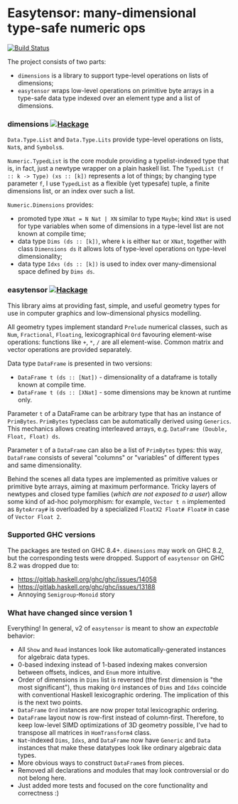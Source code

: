 Easytensor: many-dimensional type-safe numeric ops
==================================
[![Build Status](https://travis-ci.org/achirkin/easytensor.svg?branch=v2)](https://travis-ci.org/achirkin/easytensor)

The project consists of two parts:
 * `dimensions` is a library to support type-level operations on lists of dimensions;
 * `easytensor` wraps low-level operations on primitive byte arrays in a type-safe data type indexed over an element type and a list of dimensions.

### dimensions [![Hackage](https://img.shields.io/hackage/v/dimensions.svg)](https://hackage.haskell.org/package/dimensions)

`Data.Type.List` and `Data.Type.Lits` provide type-level operations on lists, `Nat`s, and `Symbols`s.

`Numeric.TypedList` is the core module providing a typelist-indexed type that is, in fact, just a newtype wrapper on a plain haskell list.
The `TypedList (f :: k -> Type) (xs :: [k])` represents a lot of things; by changing type parameter `f`, I use `TypedList` as a flexible (yet typesafe) tuple, a finite dimensions list, or an index over such a list.

`Numeric.Dimensions` provides:
  * promoted type `XNat = N Nat | XN` similar to type `Maybe`; kind `XNat` is used for type variables when some of dimensions in a type-level list are not known at compile time;
  * data type `Dims (ds :: [k])`, where `k` is either `Nat` or `XNat`, together with class `Dimensions ds` it allows lots of type-level operations on type-level dimensionality;
  * data type `Idxs (ds :: [k])` is used to index over many-dimensional space defined by `Dims ds`.

### easytensor [![Hackage](https://img.shields.io/hackage/v/easytensor.svg)](https://hackage.haskell.org/package/easytensor)

This library aims at providing fast, simple, and useful geometry types for use in computer graphics and low-dimensional physics modelling.

All geometry types implement standard `Prelude` numerical classes, such as `Num`, `Fractional`, `Floating`, lexicographical `Ord`
favouring element-wise operations:
functions like `+`, `*`, `/` are all element-wise.
Common matrix and vector operations are provided separately.

Data type `DataFrame` is presented in two versions:

 * `DataFrame t (ds :: [Nat])` - dimensionality of a dataframe is totally known at compile time.
 * `DataFrame t (ds :: [XNat]` - some dimensions may be known at runtime only.

Parameter `t` of a DataFrame can be arbitrary type that has an instance of `PrimBytes`.
`PrimBytes` typeclass can be automatically derived using `Generics`.
This mechanics allows creating interleaved arrays, e.g. `DataFrame (Double, Float, Float) ds`.

Parameter `t` of a `DataFrame` can also be a list of `PrimBytes` types:
this way, `DataFrame` consists of several "columns" or "variables" of different types and same dimensionality.

Behind the scenes all data types are implemented as primitive values or primitive byte arrays, aiming at maximum performance.
Tricky layers of newtypes and closed type families (*which are not exposed to a user*) allow some kind of ad-hoc polymorphism:
for example, `Vector t n` implemented as `ByteArray#` is overloaded by a specialized `FloatX2 Float# Float#` in case of `Vector Float 2`.


### Supported GHC versions

The packages are tested on GHC 8.4+.
`dimensions` may work on GHC 8.2, but the corresponding tests were dropped.
Support of `easytensor` on GHC 8.2 was dropped due to:

  - https://gitlab.haskell.org/ghc/ghc/issues/14058
  - https://gitlab.haskell.org/ghc/ghc/issues/13188
  - Annoying `Semigroup`-`Monoid` story

### What have changed since version 1

Everything! In general, v2 of `easytensor` is meant to show an *expectable* behavior:

  * All `Show` and `Read` instances look like automatically-generated instances for algebraic data types.
  * 0-based indexing instead of 1-based indexing makes conversion between offsets, indices, and `Enum` more intuitive.
  * Order of dimensions in `Dims` list is reversed (the first dimension is "the most significant"), thus making `Ord` instances of `Dims` and `Idxs` coincide with conventional Haskell lexicographic ordering. The implication of this is the next two points.
  * `DataFrame` `Ord` instances are now proper total lexicographic ordering.
  * `DataFrame` layout now is row-first instead of column-first. Therefore, to keep low-level SIMD optimizations of 3D geometry possible, I've had to transpose all matrices in `HomTransform4` class.
  * `Nat`-indexed `Dims`, `Idxs`, and `DataFrame` now have `Generic` and `Data` instances that make these datatypes look like ordinary algebraic data types.
  * More obvious ways to construct `DataFrame`s from pieces.
  * Removed all declarations and modules that may look controversial or do not belong here.
  * Just added more tests and focused on the core functionality and correctness :)
